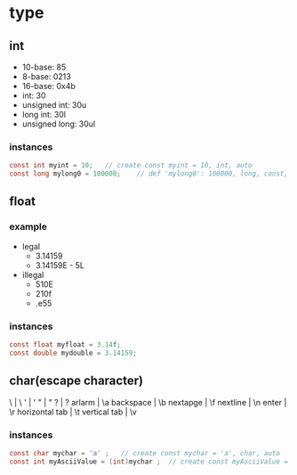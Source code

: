 # type
## int
- 10-base: 85
- 8-base: 0213
- 16-base: 0x4b
- int: 30
- unsigned int: 30u
- long int: 30l
- unsigned long: 30ul
### instances
```c
const int myint = 10;   // create const myint = 10, int, auto
const long mylong0 = 100000;	// def 'mylong0': 100000, long, const, auto
```
## float
### example
- legal
	- 3.14159
	- 3.14159E - 5L
- illegal
	- 510E
	- 210f
	- .e55
### instances
```c
const float myfloat = 3.14f;
const double mydouble = 3.14159;
```
## char(escape character)
\ | \\
' | \'
" | \"
? | \?
arlarm | \a
backspace | \b
nextapge | \f
nextline | \n
enter | \r
horizontal tab | \t
vertical tab | \v
### instances
```c
const char mychar = 'a' ;	// create const mychar = 'a', char, auto
const int myAsciiValue = (int)mychar ;	// create const myAsciiValue = the ASCII value of char of { mychar }, int, auto
```

